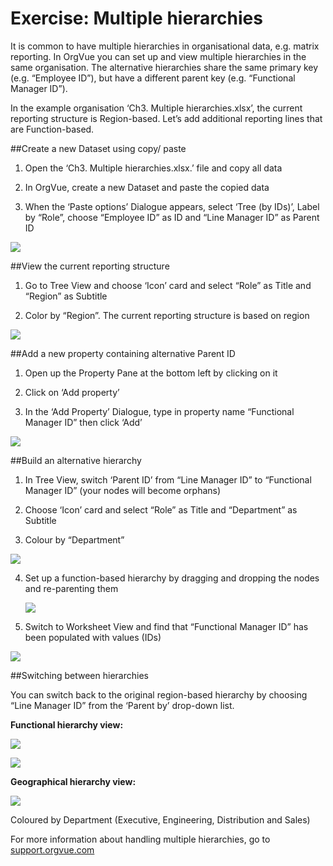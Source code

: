 # Exercise: Multiple hierarchies

It is common to have multiple hierarchies in organisational data, e.g. matrix reporting. In OrgVue you can set up and view multiple hierarchies in the same organisation. The alternative hierarchies share the same primary key (e.g. “Employee ID”), but have a different parent key (e.g. “Functional Manager ID”).

In the example organisation ‘Ch3. Multiple hierarchies.xlsx’, the current reporting structure is Region-based. Let’s add additional reporting lines that are Function-based.

##Create a new Dataset using copy/ paste

1. Open the ‘Ch3. Multiple hierarchies.xlsx.’ file and copy all data

2.  In OrgVue, create a new Dataset and paste the copied data

3. When the ‘Paste options’ Dialogue appears, select ‘Tree (by IDs)’, Label by “Role”, choose “Employee ID” as ID and “Line Manager ID” as Parent ID

![](3-021.multiplehierarchies.png)
  
##View the current reporting structure

1. Go to Tree View and choose ‘Icon’ card and select “Role” as Title and “Region” as Subtitle

2. Color by “Region”. The current reporting structure is based on region

![](3-022.viewstructure.png)

##Add a new property containing alternative Parent ID

1. Open up the Property Pane at the bottom left by clicking on it

2. Click on ‘Add property’

3. In the ‘Add Property’ Dialogue, type in property name “Functional Manager ID” then click ‘Add’

![](3-023.altparentid.png)

##Build an alternative hierarchy

1. In Tree View, switch ‘Parent ID’ from “Line Manager ID” to “Functional Manager ID” (your nodes will become orphans)

2. Choose ‘Icon’ card and select “Role” as Title and “Department” as Subtitle

3. Colour by “Department”

  ![](3-024.althierarchy.png)

4. Set up a function-based hierarchy by dragging and dropping the nodes and re-parenting them

   ![](3-025.althierarchy2.png)

5. Switch to Worksheet View and find that “Functional Manager ID” has been populated with values (IDs)

![](3-026.althierarchy3.png)

##Switching between hierarchies

You can switch back to the original region-based hierarchy by choosing “Line Manager ID” from the ‘Parent by’ drop-down list.

**Functional hierarchy view:**


![](3-027b.funchierarchyview.png)

![](3-027.funchierarchyview.png)

**Geographical hierarchy view:**



![](3-028.geohierarchyview.png)



Coloured by Department (Executive, Engineering, Distribution and Sales)


For more information about handling multiple hierarchies, go to [support.orgvue.com](support.orgvue.com)

